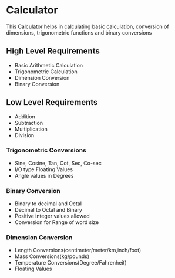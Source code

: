 ﻿# Calculator
This Calculator helps in calculating basic calculation, conversion of dimensions, trigonometric functions and binary conversions


## High Level Requirements

 - Basic Arithmetic Calculation
 - Trigonometric Calculation 
 - Dimension Conversion
 - Binary Conversion

## Low Level Requirements

 - Addition
 - Subtraction
 - Multiplication
 - Division
 ### Trigonometric Conversions 
 - Sine, Cosine, Tan, Cot, Sec, Co-sec
 - I/O type Floating Values
 - Angle values in Degrees
 
### Binary Conversion
 - Binary to decimal and Octal
 - Decimal to Octal and Binary
 - Positive integer values allowed
 - Conversion for Range of word size
### Dimension Conversion
 - Length Conversions(centimeter/meter/km,inch/foot)
 - Mass Conversions(kg/pounds)
 - Temperature Conversions(Degree/Fahrenheit)
 - Floating Values
 


